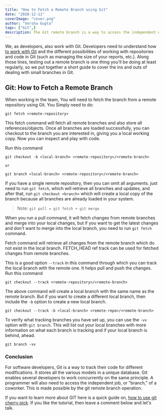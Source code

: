 ```yaml
---
title: "How to Fetch a Remote Branch using Git"
date: "2020-12-11"
coverImage: "cover.png"
author: "Versha Gupta"
tags: ["Git",]
description: The Git remote branch is a way to access the independent work of a co-worker. Find out how to fetch a remote branch using git in this article.
---
```


We, as developers, also work with Git. Developers need to understand how [to work with Git](https://www.loginradius.com/blog/async/github-api/) and the different possibilities of working with repositories and code in Git (such as managing the size of your reports, etc.). Along those lines, testing out a remote branch is one thing you'll be doing at least regularly, so we put together a short guide to cover the ins and outs of dealing with small branches in Git.

## Git: How to Fetch a Remote Branch

When working in the team, You will need to fetch the branch from a remote repository using Git.
You Simply  need to do:

```
git fetch <remote-repository>
```

This fetch command will fetch all remote branches and also store all references/objects. Once all branches are loaded successfully, you can checkout to the branch you are interested in, giving you a local working copy. Now you can inspect and play with code.

Run this command

```
git checkout -b <local-branch> <remote-repository>/<remote-branch>
```

    or

```
git branch <local-branch> <remote-repository>/<remote-branch>
```

If you have a single remote repository, then you can omit all arguments. just need to run `git fetch`, which will retrieve all branches and updates, and after that, run `git checkout <branch>`
which will create a local copy of the branch because all branches are already loaded in your system.

> Note: `git pull = git fetch + git merge`

When you run a pull command, it will fetch changes from remote branches and merge into your local changes, but if you want to get the latest changes and don't want to merge into the local branch, you need to run `git fetch` command.

Fetch command will retrieve all changes from the remote branch which do not exist in the local branch. FETCH_HEAD ref track can be used for fetched changes from remote branches. 

This is a good option `--track` in this command through which you can track the local branch with the remote one. It helps pull and push the changes.
Run this command

```
git checkout --track <remote-repository>/<remote-branch>
```

The above command will create a local branch with the same name as the remote branch. But if you want to create a different local branch, then include the `-b` option to create a new local branch.

```
git checkout --track -b <local-branch> <remote-repo>/<remote-branch>
```

To verify what tracking branches you have set up, you can use the `-vv` option with `git branch`. This will list out your local branches with more information on what each branch is tracking and if your local branch is behind, ahead.

```
git branch -vv
```

### Conclusion

For software developers, Git is a way to track their code for different modifications. It stores all the various models in a unique database. Git enables several developers to work concurrently on the same principle. A programmer will also need to access the independent job, or "branch," of a coworker. This is made possible by the git remote branch operation.

If you want to learn more about GIT here is a quick guide on, [how to use git cherry pick](/git-cherry-pick/). If you like the tutorial, then leave a comment below and let's talk.
